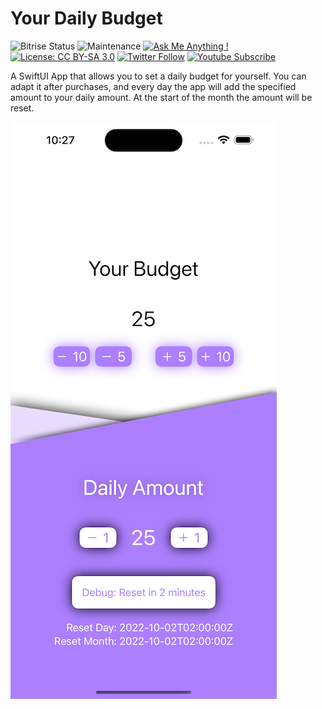 # Your Daily Budget

![Bitrise Status](https://app.bitrise.io/app/b70a2cae9d2770ac/status.svg?token=IJw5gV1eKNSczg9Lustiqg&branch=main) ![Maintenance](https://img.shields.io/badge/Maintained%3F-yes-green.svg) [![Ask Me Anything !](https://img.shields.io/badge/Ask%20me-anything-1abc9c.svg)](https://twitter.com/matthias_code) [![License: CC BY-SA 3.0](https://img.shields.io/badge/License-CC%20BY--SA%203.0-red.svg)](https://creativecommons.org/licenses/by-sa/3.0/) [![Twitter Follow](https://img.shields.io/twitter/follow/matthias_code.svg?style=social&label=Follow)](https://twitter.com/matthias_code) [![Youtube Subscribe](https://img.shields.io/youtube/channel/subscribers/UCvMdsKesM05bIG0eq7M5z1g?style=social)](https://www.youtube.com/channel/UCvMdsKesM05bIG0eq7M5z1g?sub_confirmation=1)

A SwiftUI App that allows you to set a daily budget for yourself. You can adapt it after purchases, and every day the app will add the specified amount to your daily amount. At the start of the month the amount will be reset.

![screenshot](media/screenshot_01.png)